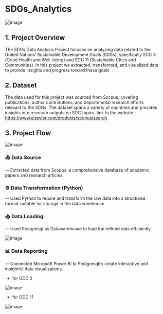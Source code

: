 # SDGs_Analytics
![image](https://github.com/user-attachments/assets/7a4bffc0-477f-4386-968f-1b600b098a54)

## 1. Project Overview
The SDGs Data Analysis Project focuses on analyzing data related to the United Nations' Sustainable Development Goals (SDGs), specifically SDG 3 (Good Health and Well-being) and SDG 11 (Sustainable Cities and Communities). 
In this project we extracted, transformed, and visualized data to provide insights and progress toward these goals

## 2. Dataset
The data used for this project was sourced from Scopus, covering publications, author contributions, and departmental research efforts relevant to the SDGs. The dataset spans a variety of countries and provides insights into research outputs on SDG topics.
link to the website : https://www.elsevier.com/products/scopus/search

## 3. Project Flow
![image](https://github.com/user-attachments/assets/d1925c67-7743-4605-b936-c5f291eab74f)
### 📤 Data Source

-- Extracted data from Scopus, a comprehensive database of academic papers and research articles.
### ⚙️ Data Transformation (Python)

-- Used Python to repare and transform the raw data into a structured format suitable for storage in the data warehouse.
### 📥 Data Loading

-- Used Postgresql as Datawarehouse to load the refined data efficiently.

![image](https://github.com/user-attachments/assets/126329c2-e897-4b33-acc0-8024fd7850af)

### 📊 Data Reporting
-- Connected Microsoft Power BI to Postgresqlto create interactive and insightful data visualizations.

- for ODD 3
  
![image](https://github.com/user-attachments/assets/d8f3b0c2-2cd9-4ab9-99b1-3fb907019b4c)

- for ODD 11
  
![image](https://github.com/user-attachments/assets/4b57a969-49ce-413d-b722-8bcc1efc08b5)

  


